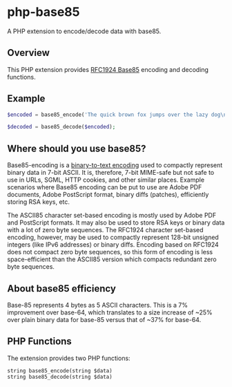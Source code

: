 php-base85
==========

A PHP extension to encode/decode data with base85.

Overview
--------
This PHP extension provides [RFC1924 Base85](http://tools.ietf.org/html/rfc1924)
encoding and decoding functions.

Example
-------
```php
$encoded = base85_encode('The quick brown fox jumps over the lazy dog\n');

$decoded = base85_decode($encoded);
```

Where should you use base85?
----------------------------
Base85-encoding is a [binary-to-text encoding](http://en.wikipedia.org/wiki/Binary-to-text_encoding)
used to compactly represent binary data in 7-bit ASCII.
It is, therefore, 7-bit MIME-safe but not safe to use in URLs, SGML, HTTP
cookies, and other similar places. Example scenarios where Base85 encoding
can be put to use are Adobe PDF documents, Adobe PostScript format, binary
diffs (patches), efficiently storing RSA keys, etc.

The ASCII85 character set-based encoding is mostly used by Adobe PDF and
PostScript formats. It may also be used to store RSA keys or binary data
with a lot of zero byte sequences. The RFC1924 character set-based encoding,
however, may be used to compactly represent 128-bit unsigned integers (like
IPv6 addresses) or binary diffs. Encoding based on RFC1924 does not compact
zero byte sequences, so this form of encoding is less space-efficient than
the ASCII85 version which compacts redundant zero byte sequences.

About base85 efficiency
-----------------------
Base-85 represents 4 bytes as 5 ASCII characters. This is a 7% improvement
over base-64, which translates to a size increase of ~25% over plain
binary data for base-85 versus that of ~37% for base-64.
  
PHP Functions
-------------
The extension provides two PHP functions:

```
string base85_encode(string $data)
string base85_decode(string $data)
```

